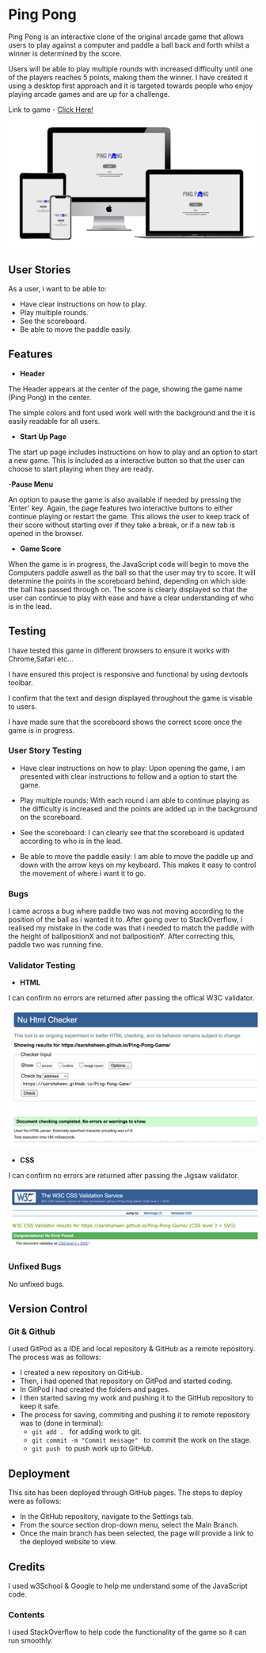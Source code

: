# Ping Pong

Ping Pong is an interactive clone of the original arcade game that allows users to play against a computer and paddle a ball back and forth whilst a winner is determined by the score.

Users will be able to play multiple rounds with increased difficulty until one of the players reaches 5 points, making them the winner. I have created it using a desktop first approach and it is targeted towards people who enjoy playing arcade games and are up for a challenge.

Link to game - <a href="https://sarshaheen.github.io/Ping-Pong-Game/" target="_blank" rel="noopener" aria-label="Visit Ping Pong game(Opens in a new tab)"> Click Here!</a>

![Screenshot](assets/images/mockup.png)

## User Stories

As a user, i want to be able to:

- Have clear instructions on how to play.
- Play multiple rounds.
- See the scoreboard.
- Be able to move the paddle easily.

## Features

- __Header__

The Header appears at the center of the page, showing the game name (Ping Pong) in the center.

The simple colors and font used work well with the background and the it is easily readable for all users.

- __Start Up Page__

The start up page includes instructions on how to play and an option to start a new game. This is included as a interactive button so that the user can choose to start playing when they are ready.

-__Pause Menu__

An option to pause the game is also available if needed by pressing the 'Enter' key. Again, the page features two interactive buttons to either continue playing or restart the game. This allows the user to keep track of their score without starting over if they take a break, or if a new tab is opened in the browser.

- __Game Score__

When the game is in progress, the JavaScript code will begin to move the Computers paddle aswell as the ball so that the user may try to score. It will determine the points in the scoreboard behind, depending on which side the ball has passed through on. The score is clearly displayed so that the user can continue to play with ease and have a clear understanding of who is in the lead. 


## Testing

I have tested this game in different browsers to ensure it works with Chrome,Safari etc...

I have ensured this project is responsive and functional by using devtools toolbar.

I confirm that the text and design displayed throughout the game is visable to users. 

I have made sure that the scoreboard shows the correct score once the game is in progress.

### User Story Testing 

- Have clear instructions on how to play: Upon opening the game, i am presented with clear instructions to follow and a option to start the game.

- Play multiple rounds: With each round i am able to continue playing as the difficulty is increased and the points are added up in the background on the scoreboard.

- See the scoreboard: I can clearly see that the scoreboard is updated according to who is in the lead.

- Be able to move the paddle easily: I am able to move the paddle up and down with the arrow keys on my keyboard. This makes it easy to control the movement of where i want it to go.

### Bugs

I came across a bug where paddle two was not moving according to the position of the ball as i wanted it to. After going over to StackOverflow, i realised my mistake in the code was that i needed to match the paddle with the height of ballpositionX and not ballpositionY. After correcting this, paddle two was running fine.

### Validator Testing

- __HTML__

I can confirm no errors are returned after passing the offical W3C validator.

![Screenshot](assets/images/html-validator.png)

- __CSS__

I can confirm no errors are returned after passing the Jigsaw validator.

![Screenshot](assets/images/css-validator.png)


### Unfixed Bugs

No unfixed bugs.

## Version Control

### Git & Github

I used GitPod as a IDE and local repository & GitHub as a remote repository. The process was as follows:
- I created a new repository on GitHub.
- Then, i had opened that repository on GitPod and started coding.
- In GitPod i had created the folders and pages.
- I then started saving my work and pushing it to the GitHub repository to keep it safe.
- The process for saving, commiting and pushing it to remote repository was to (done in terminal): 
  - `git add . ` for adding work to git.
  - `git commit -m "Commit message" ` to commit the work on the stage.
  - `git push ` to push work up to GitHub.

## Deployment

This site has been deployed through GitHub pages. The steps to deploy were as follows:

- In the GitHub repository, navigate to the Settings tab.
- From the source section drop-down menu, select the Main Branch.
- Once the main branch has been selected, the page will provide a link to the deployed website to view.

## Credits

I used w3School & Google to help me understand some of the JavaScript code.

### Contents

I used StackOverflow to help code the functionality of the game so it can run smoothly.

